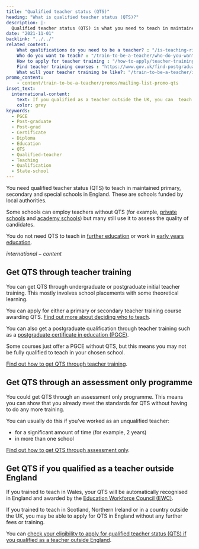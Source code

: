 ```yaml
---
title: "Qualified teacher status (QTS)"
heading: "What is qualified teacher status (QTS)?"
description: |-
  Qualified teacher status (QTS) is what you need to teach in maintained primary, secondary and special schools in England. Find out how to get QTS.
date: "2021-11-01"
backlink: "../../"
related_content:
    What qualifications do you need to be a teacher? : "/is-teaching-right-for-me/qualifications-you-need-to-teach"
    Who do you want to teach? : "/train-to-be-a-teacher/who-do-you-want-to-teach"
    How to apply for teacher training : "/how-to-apply/teacher-training-application"
    Find teacher training courses : "https://www.gov.uk/find-postgraduate-teacher-training-courses"
    What will your teacher training be like?: "/train-to-be-a-teacher/initial-teacher-training"
promo_content:
    - content/train-to-be-a-teacher/promos/mailing-list-promo-qts
inset_text:
  international-content:
    text: If you qualified as a teacher outside the UK, you can  teach in England for up to 4 years without QTS.
    color: grey
keywords:
  - PGCE
  - Post-graduate
  - Post-grad
  - Certificate
  - Diploma
  - Education
  - QTS
  - Qualified-teacher
  - Teaching
  - Qualification
  - State-school
---
```


You need qualified teacher status (QTS) to teach in maintained primary, secondary and special schools in England. These are schools funded by local authorities.

Some schools can employ teachers without QTS (for example, [private schools](https://www.gov.uk/types-of-school/private-schools) and [academy schools](https://www.gov.uk/types-of-school/academies)) but many still use it to assess the quality of candidates.

You do not need QTS to teach in [further education](/become-a-further-education-teacher) or work in [early years education](/early-years-teaching-training).

$international-content$

## Get QTS through teacher training

You can get QTS through undergraduate or postgraduate initial teacher training. This mostly involves school placements with some theoretical learning.

You can apply for either a primary or secondary teacher training course awarding QTS. [Find out more about deciding who to teach](/train-to-be-a-teacher/who-do-you-want-to-teach).

You can also get a postgraduate qualification through teacher training such as a [postgraduate certificate in education (PGCE)](/what-is-a-pgce). 

Some courses just offer a PGCE without QTS, but this means you may not be fully qualified to teach in your chosen school.

[Find out how to get QTS through teacher training](/train-to-be-a-teacher).

## Get QTS through an assessment only programme

You could get QTS through an assessment only programme. This means you can show that you already meet the standards for QTS without having to do any more training.

You can usually do this if you’ve worked as an unqualified teacher:

* for a significant amount of time (for example, 2 years)
* in more than one school

[Find out how to get QTS through assessment only](/train-to-be-a-teacher/assessment-only-route-to-qts ).

## Get QTS if you qualified as a teacher outside England

If you trained to teach in Wales, your QTS will be automatically recognised in England and awarded by the [Education Workforce Council (EWC)](https://www.ewc.wales/site/index.php/en/).

If you trained to teach in Scotland, Northern Ireland or in a country outside the UK, you may be able to apply for QTS in England without any further fees or training.

You can [check your eligibility to apply for qualified teacher status (QTS) if you qualified as a teacher outside England](https://apply-for-qts-in-england.education.gov.uk/eligibility/start).

